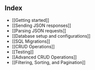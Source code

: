 ## Index

- [[Getting started]]
- [[Sending JSON responses]]
- [[Parsing JSON requests]]
- [[Database setup and configurations]]
- [[SQL Migrations]]
- [[CRUD Operations]]
- [[Testing]]
- [[Advanced CRUD Operations]]
- [[Filtering, Sorting, and Pagination]]
